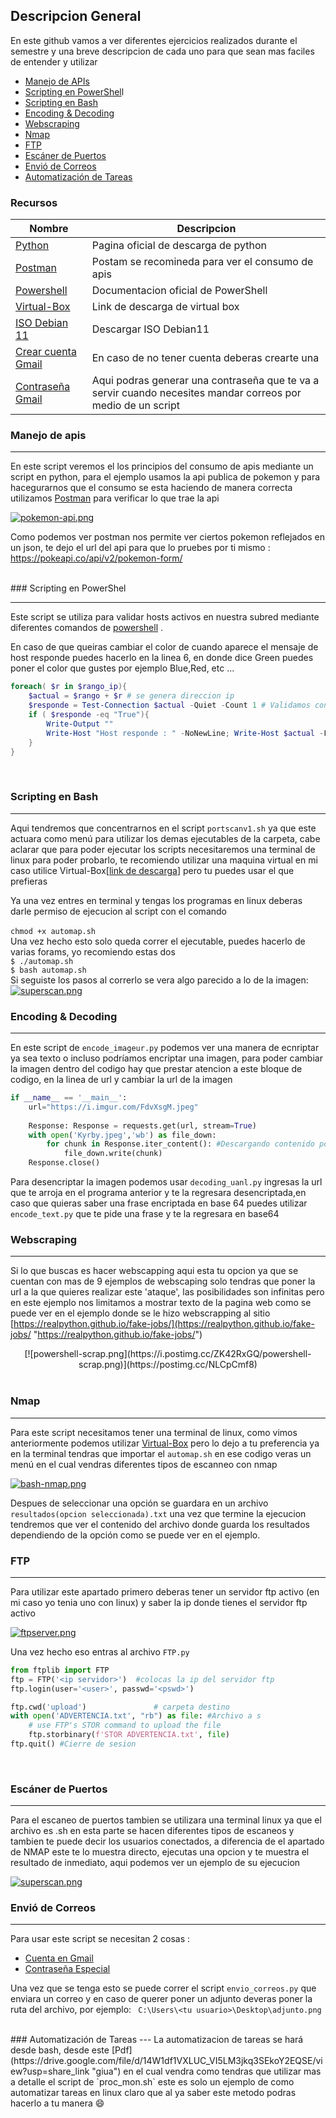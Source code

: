 ##  Descripcion General
En este github vamos a ver diferentes ejercicios realizados durante el semestre y una breve descripcion de cada uno para que sean mas faciles de entender y utilizar

- [Manejo de APIs](https://github.com/Kevinyps/PIA_Lab_LPC/blob/main/Manejo%20de%20apis/Pokemon2.py)
- [Scripting en PowerShel](https://github.com/Kevinyps/PIA_Lab_LPC/blob/main/Scripting%20en%20Powershell/scan_alivev2.ps1 "Scripting en PowerShel")l
- [Scripting en Bash](https://github.com/Kevinyps/PIA_Lab_LPC/tree/main/Scripting%20en%20Bash "Scripting en Bash")
- [Encoding & Decoding](https://github.com/Kevinyps/PIA_Lab_LPC/tree/main/Encoding%20%26%20Decoding "Encoding & Decoding")
- [Webscraping](https://github.com/Kevinyps/PIA_Lab_LPC/tree/main/Webscaping "Webscraping")
- [Nmap](https://github.com/Kevinyps/PIA_Lab_LPC/blob/main/Nmap/automap.sh "Nmap")
- [FTP](https://github.com/Kevinyps/PIA_Lab_LPC/tree/main/FTP "FTP")
- [Escáner de Puertos](https://github.com/Kevinyps/PIA_Lab_LPC/tree/main/Esc%C3%A1ner%20de%20puertos "Escáner de Puertos")
- [Envió de Correos](https://github.com/Kevinyps/PIA_Lab_LPC/blob/main/Envio%20de%20correos/envio_correos.py "Envió de Correos")
- [Automatización de Tareas](https://github.com/Kevinyps/PIA_Lab_LPC/blob/main/Automatizacion/proc_mon.sh "Automatización de Tareas")

### Recursos

| Nombre | Descripcion |
|---|------|
|[Python](https://www.python.org/downloads/")  | Pagina oficial de descarga de python |
|[Postman](https://www.postman.com/downloads/ "Postman") | Postam se recomineda para ver el consumo de apis |
|[Powershell](https://learn.microsoft.com/es-es/powershell/scripting/overview?view=powershell-7.3 "powershell")  | Documentacion oficial de PowerShell |
|[Virtual-Box](https://download.virtualbox.org/virtualbox/7.0.4/VirtualBox-7.0.4-154605-Win.exe  "Virtual-Box")  | Link de descarga de virtual box |
|[ISO Debian 11](https://www.debian.org/distrib/netinst")  | Descargar ISO Debian11 |
|[Crear cuenta Gmail](https://accounts.google.com/signup/v2/webcreateaccount?flowName=GlifWebSignIn&flowEntry=SignUp")  | En caso de no tener cuenta deberas crearte una|
|[Contraseña Gmail](https://myaccount.google.com/apppasswords")  | Aqui podras generar una contraseña que te va a servir cuando necesites mandar correos por medio de un script |




### Manejo de apis

---
En este script veremos el los principios del consumo de apis mediante un script en python, para el ejemplo usamos la api publica de pokemon y para hacegurarnos que el consumo se esta haciendo de manera correcta utilizamos [Postman](https://www.postman.com/downloads/ "Postman") para verificar lo que trae la api

[![pokemon-api.png](https://i.postimg.cc/Jh6HtNsH/pokemon-api.png)](https://postimg.cc/PLD5R8zd)

Como podemos ver postman nos permite ver ciertos pokemon reflejados en un json, te dejo el url del api para que lo pruebes por ti mismo : https://pokeapi.co/api/v2/pokemon-form/

<br>
### Scripting en PowerShel

---
Este script se utiliza para validar hosts activos en nuestra subred mediante diferentes comandos de [powershell](https://learn.microsoft.com/es-es/powershell/scripting/overview?view=powershell-7.3 "powershell") .

En caso de que queiras cambiar el color de cuando aparece el mensaje de host responde puedes hacerlo en la linea 6, en donde dice Green puedes poner el color que gustes por ejemplo Blue,Red, etc ...

```powershell
foreach( $r in $rango_ip){
    $actual = $rango + $r # se genera direccion ip
    $responde = Test-Connection $actual -Quiet -Count 1 # Validamos conexion contra ip en $actual
    if ( $responde -eq "True"){
        Write-Output ""
        Write-Host "Host responde : " -NoNewLine; Write-Host $actual -ForegroundColor Green
    }
}
```
<br>

### Scripting en Bash

---
Aqui tendremos que concentrarnos en el script `portscanv1.sh` ya que este actuara como menú para utilizar los demas ejecutables de la carpeta, cabe aclarar que para poder ejecutar los scripts necesitaremos una terminal de linux para poder probarlo, te recomiendo utilizar una maquina virtual en mi caso utilice Virtual-Box[[link de descarga](https://download.virtualbox.org/virtualbox/7.0.4/VirtualBox-7.0.4-154605-Win.exe  "link de descarga")] pero tu puedes usar el que prefieras

Ya una vez entres en terminal y tengas los programas en linux deberas darle permiso de ejecucion al script con el comando  
<br>`chmod +x automap.sh` <br>
Una vez hecho esto solo queda correr el ejecutable, puedes hacerlo de varias forams, yo recomiendo estas dos
<br>`$ ./automap.sh` <br>
`$ bash automap.sh` <br>
Si seguiste los pasos al correrlo se vera algo parecido a lo de la imagen: <br>
[![superscan.png](https://i.postimg.cc/dty2XxLH/superscan.png)](https://postimg.cc/4mXHHwvV)
<br>

### Encoding & Decoding

---
En este script  de `encode_imageur.py`  podemos ver una manera de ecnriptar ya sea texto o incluso podríamos encriptar una imagen, para poder cambiar la imagen dentro del codigo hay que prestar atencion a este bloque de codigo, en la linea de url  y cambiar la url de la imagen

```python
if __name__ == '__main__':
    url="https://i.imgur.com/FdvXsgM.jpeg"
    
    Response: Response = requests.get(url, stream=True)
    with open('Kyrby.jpeg','wb') as file_down:
        for chunk in Response.iter_content(): #Descargando contenido poco a poco
            file_down.write(chunk)
    Response.close()
```
Para desencriptar la imagen podemos usar `decoding_uanl.py` ingresas la url que te arroja en el programa anterior y te la regresara desencriptada,en caso que quieras saber una frase encriptada en base 64  puedes utilizar `encode_text.py`  que te pide una frase y te la regresara en base64
<br>

### Webscraping

---
Si lo que buscas es hacer webscapping  aqui esta tu opcion ya que se cuentan con mas de 9 ejemplos de webscaping solo tendras que poner la url a la que quieres realizar este 'ataque', las posibilidades son infinitas pero en este ejemplo nos limitamos a mostrar texto de la pagina web como se puede ver en el ejemplo donde se le hizo webscrapping al sitio [https://realpython.github.io/fake-jobs/](https://realpython.github.io/fake-jobs/ "https://realpython.github.io/fake-jobs/")
<center>
[![powershell-scrap.png](https://i.postimg.cc/ZK42RxGQ/powershell-scrap.png)](https://postimg.cc/NLCpCmf8)
</center>
<br>

### Nmap

---
Para este script necesitamos tener una terminal de linux, como vimos anteriormente podemos utilizar [Virtual-Box](https://download.virtualbox.org/virtualbox/7.0.4/VirtualBox-7.0.4-154605-Win.exe  "Virtual-Box") pero lo dejo a tu preferencia ya en la terminal tendras que importar el `automap.sh` en ese codigo veras un menú en el cual vendras diferentes tipos de escanneo con nmap 

[![bash-nmap.png](https://i.postimg.cc/C10W0kkC/bash-nmap.png)](https://postimg.cc/KK99rK94)

Despues de seleccionar una opción se guardara en un archivo 
`resultados(opcion seleccionada).txt`  una vez que termine la ejecucion tendremos que ver el contenido del archivo donde guarda los resultados dependiendo de la opción como se puede ver en el ejemplo.
<br>

### FTP

---
Para utilizar este apartado primero deberas tener un servidor ftp activo (en mi caso yo tenia uno con linux) y saber la ip donde tienes el servidor ftp activo

[![ftpserver.png](https://i.postimg.cc/QtBp3R4G/ftpserver.png)](https://postimg.cc/TL6yjHvC)

Una vez hecho eso entras al archivo `FTP.py`

```python
from ftplib import FTP
ftp = FTP('<ip servidor>')  #colocas la ip del servidor ftp
ftp.login(user='<user>', passwd='<pswd>')     

ftp.cwd('upload')               # carpeta destino
with open('ADVERTENCIA.txt', "rb") as file: #Archivo a s
    # use FTP's STOR command to upload the file
    ftp.storbinary(f'STOR ADVERTENCIA.txt', file)
ftp.quit() #Cierre de sesion 
```
<br>

### Escáner de Puertos

---
Para el escaneo de puertos tambien se utilizara una terminal linux ya que el archivo es .sh en esta parte se hacen diferentes tipos de escaneos y tambien te puede decir los usuarios conectados, a diferencia de el apartado de NMAP este te lo muestra directo, ejecutas una opcion y te muestra el resultado de inmediato, aqui podemos ver un ejemplo de su ejecucion 

[![superscan.png](https://i.postimg.cc/bvVCmvhP/superscan.png)](https://postimg.cc/p98JTRrc)

### Envió de Correos

---
Para usar este script se necesitan 2 cosas :
- [Cuenta en Gmail](https://accounts.google.com/signup/v2/webcreateaccount?flowName=GlifWebSignIn&flowEntry=SignUp "Cuenta en Gmail")
- [Contraseña Especial](https://myaccount.google.com/apppasswords")

Una vez que se tenga esto se puede correr el script
`envio_correos.py` que enviara un correo y en caso de querer poner un adjunto deveras poner la ruta del archivo, por ejemplo:
` C:\Users\<tu usuario>\Desktop\adjunto.png` 

<br>
### Automatización de Tareas
---
La automatizacion de tareas se hará desde bash, desde este   [Pdf](https://drive.google.com/file/d/14W1df1VXLUC_VI5LM3jkq3SEkoY2EQSE/view?usp=share_link "giua") en el cual vendra como tendras que utilizar mas a detalle el script de `proc_mon.sh` este es solo un ejemplo de como automatizar tareas en linux claro que al ya saber este metodo podras hacerlo a tu manera 	😄
